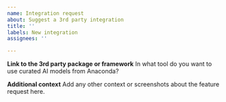```yaml
---
name: Integration request
about: Suggest a 3rd party integration
title: ''
labels: New integration
assignees: ''

---
```


**Link to the 3rd party package or framework**
In what tool do you want to use curated AI models from Anaconda?

**Additional context**
Add any other context or screenshots about the feature request here.
